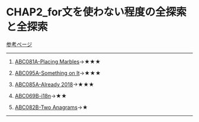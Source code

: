 # CHAP2_for文を使わない程度の全探索と全探索

[参考ページ](http://bit.ly/33qBzkr)

---
1. [ABC081A-Placing Marbles](https://atcoder.jp/contests/abc081/tasks/abc081_a)→★★★

1. [ABC095A-Something on It](https://atcoder.jp/contests/abc095/tasks/abc095_a)→★★★

1. [ABC085A-Already 2018](https://atcoder.jp/contests/abc085/tasks/abc085_a)→★★★

1. [ABC069B-i18n](https://atcoder.jp/contests/abc069/tasks/abc069_b)→★★

1. [ABC082B-Two Anagrams](https://atcoder.jp/contests/abc082/tasks/abc082_b)→★

---
